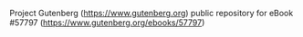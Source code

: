Project Gutenberg (https://www.gutenberg.org) public repository for
eBook #57797 (https://www.gutenberg.org/ebooks/57797)
